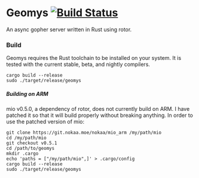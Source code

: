 # Geomys [![Build Status](https://travis-ci.org/nokaa/geomys.svg?branch=master)](https://travis-ci.org/nokaa/geomys)

An async gopher server written in Rust using rotor.

### Build

Geomys requires the Rust toolchain to be installed on your system. It is
tested with the current stable, beta, and nightly compilers.

```
cargo build --release
sudo ./target/release/geomys
```

##### Building on ARM

mio v0.5.0, a dependency of rotor, does not currently build on ARM. I have
patched it so that it will build properly without breaking anything.
In order to use the patched version of mio:

```
git clone https://git.nokaa.moe/nokaa/mio_arm /my/path/mio
cd /my/path/mio
git checkout v0.5.1
cd /path/to/geomys
mkdir .cargo
echo 'paths = ["/my/path/mio",]' > .cargo/config
cargo build --release
sudo ./target/release/geomys
```
